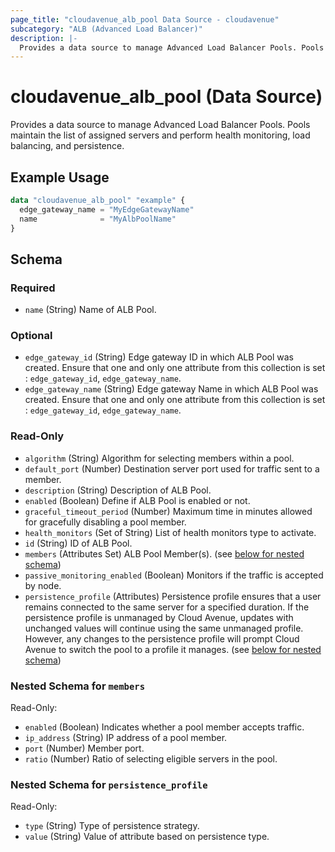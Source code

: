```yaml
---
page_title: "cloudavenue_alb_pool Data Source - cloudavenue"
subcategory: "ALB (Advanced Load Balancer)"
description: |-
  Provides a data source to manage Advanced Load Balancer Pools. Pools maintain the list of assigned servers and perform health monitoring, load balancing, and persistence.
---
```


# cloudavenue_alb_pool (Data Source)

Provides a data source to manage Advanced Load Balancer Pools. Pools maintain the list of assigned servers and perform health monitoring, load balancing, and persistence.

## Example Usage

```terraform
data "cloudavenue_alb_pool" "example" {
  edge_gateway_name = "MyEdgeGatewayName"
  name              = "MyAlbPoolName"
}
```

<!-- schema generated by tfplugindocs -->
## Schema

### Required

- `name` (String) Name of ALB Pool.

### Optional

- `edge_gateway_id` (String) Edge gateway ID in which ALB Pool was created. Ensure that one and only one attribute from this collection is set : `edge_gateway_id`, `edge_gateway_name`.
- `edge_gateway_name` (String) Edge gateway Name in which ALB Pool was created. Ensure that one and only one attribute from this collection is set : `edge_gateway_id`, `edge_gateway_name`.

### Read-Only

- `algorithm` (String) Algorithm for selecting members within a pool.
- `default_port` (Number) Destination server port used for traffic sent to a member.
- `description` (String) Description of ALB Pool.
- `enabled` (Boolean) Define if ALB Pool is enabled or not.
- `graceful_timeout_period` (Number) Maximum time in minutes allowed for gracefully disabling a pool member.
- `health_monitors` (Set of String) List of health monitors type to activate.
- `id` (String) ID of ALB Pool.
- `members` (Attributes Set) ALB Pool Member(s). (see [below for nested schema](#nestedatt--members))
- `passive_monitoring_enabled` (Boolean) Monitors if the traffic is accepted by node.
- `persistence_profile` (Attributes) Persistence profile ensures that a user remains connected to the same server for a specified duration. If the persistence profile is unmanaged by Cloud Avenue, updates with unchanged values will continue using the same unmanaged profile. However, any changes to the persistence profile will prompt Cloud Avenue to switch the pool to a profile it manages. (see [below for nested schema](#nestedatt--persistence_profile))

<a id="nestedatt--members"></a>
### Nested Schema for `members`

Read-Only:

- `enabled` (Boolean) Indicates whether a pool member accepts traffic.
- `ip_address` (String) IP address of a pool member.
- `port` (Number) Member port.
- `ratio` (Number) Ratio of selecting eligible servers in the pool.


<a id="nestedatt--persistence_profile"></a>
### Nested Schema for `persistence_profile`

Read-Only:

- `type` (String) Type of persistence strategy.
- `value` (String) Value of attribute based on persistence type.

